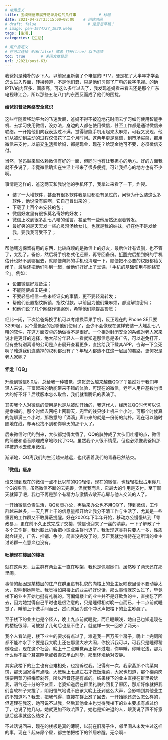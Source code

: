 ```yaml
---
# 常用定义
title: 围绕微信来展开记录身边的几件事          # 标题
date: 2021-04-27T23:15:00+08:00    # 创建时间
# draft: false                       # 是否是草稿？
# image: pen-1974727_1920.webp
tags: [生活,]
categories: [生活]

# 用户自定义
# 你可以选择 关闭(false) 或者 打开(true) 以下选项
toc: true       # 关闭文章目录
url: /2021/post-63/ 
---
```


我爸妈是纯朴的乡下人，以前家里新装了个电信的IPTV，硬是花了大半年才学会怎么进入界面，转换频道，不是他们蠢，只是他们习惯了广电的数字电视。的确IPTV的内容多、画质高，可这么多年过去了，我发现爸妈看来看去还是那个广东电视珠江台，所以那些五花八门的东西反而成了他们的困扰。

#### 给爸妈普及网络安全意识

这些年随着移动平台的飞速发展，爸妈不得不被迫地花时间去学习如何使用智能手机、去学习使用微信，没办法，身边的人都在使用微信，甚至工作都是通过微信来联络。一开始他们向我表达过不满，觉得智能手机用起来太麻烦，可我又发现，他们从被动到主动的过程仅仅花了三个月时间。这两年更是离谱，到市场买菜，都用微信来支付。以前交[生活](生活.md)费给妈，都是现金，现在？给现金她可不要，必须微信支付。

当然，爸妈越来越依赖微信有好的一面，但同时也有让我担心的地方。好的方面我就不多说了，毕竟微信确实在生活上带来了很多便捷。可让我担心的地方也有不少啊。

事情是这样的，爸这两天和我说他的手机坏了，我拿过来看了一下，炸裂。

- 装了一大堆软件，甚至有很多软件我是见都没有见过的，问爸为什么装这么多软件，他说没有装啊，它自己冒出来的；
- 下载了上百个未安装的包；
- 微信好友里有很多莫名奇妙的好友；
- 微信上收到很多乱七八糟的谣言，甚至有一些他居然还跟着转发。
- 最好笑的是天天发一些心灵鸡汤给女儿，也就是我的妹妹，好在他不是发给我，要我我可受不了；
- ……

帮他甄选保留有用的东西，比较麻烦的是微信上的好友，最后估计有误删，也不管了，太乱了。备份，然后将手机格式化还原，再导回备份。[折腾](折腾.md)完后想到妈的手机估计也好不到哪里去，就顺便帮妈的手机也清理一下。顺便把不必要的权限都给关闭了，最后还把他们叫到一起，给他们好好上了堂课，「手机的基础使用与网络安全」。例如：

- 设置微信好友备注；
- 不能随便点击链接；
- 不要轻易相信一些未经证实的事情，更不要轻易转发；
- 帮他们设置指纹解锁，指纹付款。以前因为他们嫌麻烦，都没解锁密码；
- 和他们说了几个网络诈骗案例，希望他们能提高警觉；

经此一闹，下次给爸妈换手机可以考虑换苹果手机，反正现在的iPhone SE只要3299起，买个最低配的足够他们使用了，至少不会像现在这样安装一大堆乱七八糟的软件，在这方面安卓的确做得不是很好。一个相对封闭安全的系统对老人家来说才是更好的选择，绝大部分年轻人一看就知道那信息是条广告，可以避免打开，但有些特别离谱的公司是点击展开查看更多，直接给我下载其APP，咨询一下会死啊？难道我们连选择的权利都没有了？年轻人都遭不住这一层层的套路，更何况是老人家呢？

#### 怀念「QQ」

升级到微信8.0后，总给我一种错觉，这货怎么越来越像QQ了？虽然对于我们年轻人来说，丰富起来的确能带来不错的体验，可现在的微信，老年人用户基数也很大的好不好？后续版本怎么取舍，我们就看腾讯的表演了。

其实我个人对微信的使用是也是从被动开始的，我这代人，经历过QQ时代可以说是幸福的。那个时候去网吧上网聊天，兜里的钱只够上机三个小时，可那个时候真的能聊满三个小时，那熟悉的「滴滴」声带来的就是一份份的纯朴。现在可以随时随地在线，却再也找不到和你聊天的那个人了。

后来微信时代的到来，大伙都觉得太香了，QQ的臃肿成了大伙们吐槽的点，微信的简便和语音顺理成章地取代了QQ。虽然我个人很不情愿，但也必须像我爸妈那样被迫地去使用微信。

渐渐地，QQ离我们的生活越来越远，也代表着我们的青春已然结束。

#### 「微信」瘦身

谁又想到现在的微信一点不比以前的QQ轻便，现在的微信，也轻轻松松占用你几个G的空间。虽然微信不断的去完善，但就我而言，它最大的作用是支付。至于聊天就算了吧，我也不再是那个有精力与激情去敞开心扉与他人交流的人了。

一开始微信负责生活，QQ负责办公，再后来办公也不用QQ了，转到微信，工作群越来越多，一天几百上千的信息量都开始让我分不清工作与生活了，尤其是一些重要的工作群又不敢屏蔽提醒。好在2020年下半年开始，移动办公慢慢转到「粤政易」，更在前不久正式完成了交接，微信也迎来了一丝的清静。一下子解散了十多个工作群，我也趁此机会把小区业主群也退了。我发现这类群只要人一多，性质就会转变，广告、推销、争吵，简直没完没了的，反正我就觉得待在这所谓的业主讨论群一点意义也没有。

#### 吐槽现在楼层的楼板

就在这两天，业主群有两业主一直在吵架，我也是佩服她们，居然吵了两天还在那里闹。

事情的起因是某楼层的住户在群里蛮有礼貌的向楼上的业主反映夜里请不要动静太大，影响到她睡觉。我觉得如果楼上的业主好好说话，那么事情就这么过了，毕竟楼下的业主开始也挺有礼貌的。可偏偏楼上的业主并不是好欺负的主，直接怼了回去，因为她觉得自己平时也是很注意的，只是睡得相对晚一点而已，十二点前就睡觉了，睡前上个洗手间而已，然而就因为这个冲水声把楼下的业主吵醒了。

至于楼下的业主也是个怪人，晚上九点前就睡觉，而且睡眠浅，她自己也知道现在的楼板很薄，可被怼了几句后也忍不住了。就这样一来一回吵了两天~

我个人看法是，楼下业主的要求有点过了，难道我一百万买个房子，晚上上完厕所都不能冲水了？要是我大晚上还在那里大吵大闹，你投诉我可以，可我只是睡得稍微晚点，现在这个社会，晚上十二点睡觉再正常不过啦，你早睡，你睡眠浅，那为什么你不戴个耳罩睡觉或者搬去半山别墅，那里环境绝对安静。

其实我楼下的业主也有点难相处，也投诉过我。记得有一次，我家蒸那个梅菜肉饼，那天回家得有点晚，大概晚上七点左右才做饭烧菜，大家也知道，那个梅菜肉饼要用菜刀把梅菜剁碎，所以声音还是有点的。结果楼下的业主直接在群里投诉我，语气还十分的不友善，老婆知道后在群里礼貌的回复了原因，那斯好像就把我们当软杮子来捏了，阴阳怪气地说不应该大晚上还剁这么大声，会影响到其他业主的不知道吗？我去，把我气得，直接在群上怼了回去，一开始她还怎么怎么样的，但道理在我这，她可说不过我，然后其他业主也觉得我楼下的业主要求有点过份了，也说了她几句。她就更加不敢吭声了，她也是知进退的人，跟我说了声不好意思后这事就这么结束了。

不过话说回来，现在的楼板是真的薄啊，以前在旧房子住，邻里间从未发生过这样的事，现在？起床尿个尿，都生怕把楼下的邻居吵醒。无奈啊~